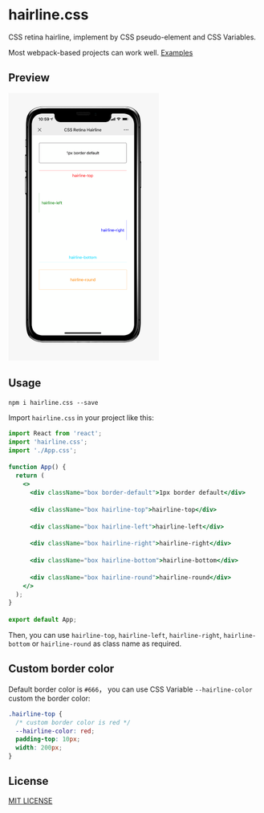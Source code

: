 # hairline.css

CSS retina hairline, implement by CSS pseudo-element and CSS Variables.

Most webpack-based projects can work well. [Examples](https://wangchi.github.io/hairline.css)

## Preview

<p>
<img width="300" src="./assets/hairline.jpg"/>
</p>

## Usage

```shell
npm i hairline.css --save
```

Import `hairline.css` in your project like this:

```jsx
import React from 'react';
import 'hairline.css';
import './App.css';

function App() {
  return (
    <>
      <div className="box border-default">1px border default</div>

      <div className="box hairline-top">hairline-top</div>

      <div className="box hairline-left">hairline-left</div>

      <div className="box hairline-right">hairline-right</div>

      <div className="box hairline-bottom">hairline-bottom</div>

      <div className="box hairline-round">hairline-round</div>
    </>
  );
}

export default App;
```

Then, you can use `hairline-top`, `hairline-left`, `hairline-right`, `hairline-bottom` or `hairline-round` as class name as required.

## Custom border color

Default border color is `#666`， you can use CSS Variable `--hairline-color` custom the border color:

```css
.hairline-top {
  /* custom border color is red */
  --hairline-color: red;
  padding-top: 10px;
  width: 200px;
}
```

## License

[MIT LICENSE](./LICENSE)
